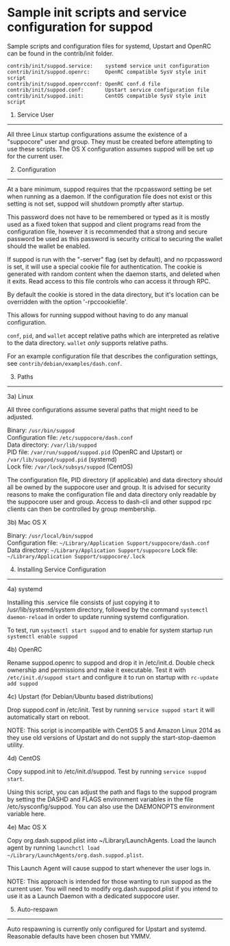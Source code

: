 Sample init scripts and service configuration for suppod
==========================================================

Sample scripts and configuration files for systemd, Upstart and OpenRC
can be found in the contrib/init folder.

    contrib/init/suppod.service:    systemd service unit configuration
    contrib/init/suppod.openrc:     OpenRC compatible SysV style init script
    contrib/init/suppod.openrcconf: OpenRC conf.d file
    contrib/init/suppod.conf:       Upstart service configuration file
    contrib/init/suppod.init:       CentOS compatible SysV style init script

1. Service User
---------------------------------

All three Linux startup configurations assume the existence of a "suppocore" user
and group.  They must be created before attempting to use these scripts.
The OS X configuration assumes suppod will be set up for the current user.

2. Configuration
---------------------------------

At a bare minimum, suppod requires that the rpcpassword setting be set
when running as a daemon.  If the configuration file does not exist or this
setting is not set, suppod will shutdown promptly after startup.

This password does not have to be remembered or typed as it is mostly used
as a fixed token that suppod and client programs read from the configuration
file, however it is recommended that a strong and secure password be used
as this password is security critical to securing the wallet should the
wallet be enabled.

If suppod is run with the "-server" flag (set by default), and no rpcpassword is set,
it will use a special cookie file for authentication. The cookie is generated with random
content when the daemon starts, and deleted when it exits. Read access to this file
controls who can access it through RPC.

By default the cookie is stored in the data directory, but it's location can be overridden
with the option '-rpccookiefile'.

This allows for running suppod without having to do any manual configuration.

`conf`, `pid`, and `wallet` accept relative paths which are interpreted as
relative to the data directory. `wallet` *only* supports relative paths.

For an example configuration file that describes the configuration settings,
see `contrib/debian/examples/dash.conf`.

3. Paths
---------------------------------

3a) Linux

All three configurations assume several paths that might need to be adjusted.

Binary:              `/usr/bin/suppod`  
Configuration file:  `/etc/suppocore/dash.conf`  
Data directory:      `/var/lib/suppod`  
PID file:            `/var/run/suppod/suppod.pid` (OpenRC and Upstart) or `/var/lib/suppod/suppod.pid` (systemd)  
Lock file:           `/var/lock/subsys/suppod` (CentOS)  

The configuration file, PID directory (if applicable) and data directory
should all be owned by the suppocore user and group.  It is advised for security
reasons to make the configuration file and data directory only readable by the
suppocore user and group.  Access to dash-cli and other suppod rpc clients
can then be controlled by group membership.

3b) Mac OS X

Binary:              `/usr/local/bin/suppod`  
Configuration file:  `~/Library/Application Support/suppocore/dash.conf`  
Data directory:      `~/Library/Application Support/suppocore`
Lock file:           `~/Library/Application Support/suppocore/.lock`

4. Installing Service Configuration
-----------------------------------

4a) systemd

Installing this .service file consists of just copying it to
/usr/lib/systemd/system directory, followed by the command
`systemctl daemon-reload` in order to update running systemd configuration.

To test, run `systemctl start suppod` and to enable for system startup run
`systemctl enable suppod`

4b) OpenRC

Rename suppod.openrc to suppod and drop it in /etc/init.d.  Double
check ownership and permissions and make it executable.  Test it with
`/etc/init.d/suppod start` and configure it to run on startup with
`rc-update add suppod`

4c) Upstart (for Debian/Ubuntu based distributions)

Drop suppod.conf in /etc/init.  Test by running `service suppod start`
it will automatically start on reboot.

NOTE: This script is incompatible with CentOS 5 and Amazon Linux 2014 as they
use old versions of Upstart and do not supply the start-stop-daemon utility.

4d) CentOS

Copy suppod.init to /etc/init.d/suppod. Test by running `service suppod start`.

Using this script, you can adjust the path and flags to the suppod program by
setting the DASHD and FLAGS environment variables in the file
/etc/sysconfig/suppod. You can also use the DAEMONOPTS environment variable here.

4e) Mac OS X

Copy org.dash.suppod.plist into ~/Library/LaunchAgents. Load the launch agent by
running `launchctl load ~/Library/LaunchAgents/org.dash.suppod.plist`.

This Launch Agent will cause suppod to start whenever the user logs in.

NOTE: This approach is intended for those wanting to run suppod as the current user.
You will need to modify org.dash.suppod.plist if you intend to use it as a
Launch Daemon with a dedicated suppocore user.

5. Auto-respawn
-----------------------------------

Auto respawning is currently only configured for Upstart and systemd.
Reasonable defaults have been chosen but YMMV.
